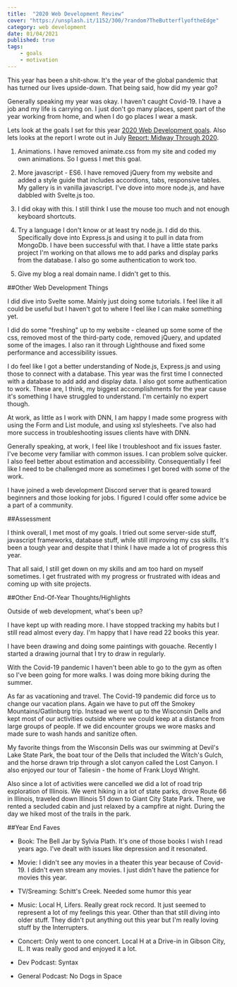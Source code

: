 ```yaml
---
title:  "2020 Web Development Review" 
cover: "https://unsplash.it/1152/300/?random?TheButterflyoftheEdge"
category: web development
date: 01/04/2021
published: true
tags: 
    - goals
    - motivation
---
```


This year has been a shit-show. It's the year of the global pandemic that has turned our lives upside-down. That being said, how did my year go? 

Generally speaking my year was okay. I haven't caught Covid-19. I have a job and my life is carrying on. I just don't go many places, spent part of the year working from home, and when I do go places I wear a mask.

Lets look at the goals I set for this year [2020 Web Development goals](/my-dev-blog/2020-web-development-goals).
Also lets looks at the report I wrote out in July [Report: Midway Through 2020](/my-dev-blog/report-midway-through-2020).

1. Animations. I have removed animate.css from my site and coded my own animations. So I guess I met this goal.

2. More javascript - ES6. I have removed jQuery from my website and added a style guide that includes accordions, tabs, responsive tables. My gallery is in vanilla javascript. I've dove into more node.js, and have dabbled with Svelte.js too.

3. I did okay with this. I still think I use the mouse too much and not enough keyboard shortcuts.

4. Try a language I don't know or at least try node.js. I did do this. Specifically dove into Express.js and using it to pull in data from MongoDb. I have been successful with that. I have a little state parks project I'm working on that allows me to add parks and display parks from the database. I also go some authentication to work too. 

5. Give my blog a real domain name. I didn't get to this.

##Other Web Development Things

I did dive into Svelte some. Mainly just doing some tutorials. I feel like it all could be useful but I haven't got to where I feel like I can make something yet.

I did do some "freshing" up to my website - cleaned up some some of the css, removed most of the third-party code, removed jQuery, and updated some of the images. I also ran it through Lighthouse and fixed some performance and accessibility issues.

I do feel like I got a better understanding of Node.js, Express.js and using those to connect with a database. This year was the first time I connected with a database to add add and display data. I also got some authentication to work. These are, I think, my biggest accomplishments for the year cause it's something I have struggled to understand. I'm certainly no expert though.

At work, as little as I work with DNN, I am happy I made some progress with using the Form and List module, and using xsl stylesheets. I've also had more success in troubleshooting issues clients have with DNN.

Generally speaking, at work, I feel like I troubleshoot and fix issues faster. I've become very familiar with common issues. I can problem solve quicker. I also feel better about estimation and accessibility. Consequentially I feel like I need to be challenged more as sometimes I get bored with some of the work.

I have joined a web development Discord server that is geared toward beginners and those looking for jobs. I figured I could offer some advice be a part of a community.

##Assessment

I think overall, I met most of my goals. I tried out some server-side stuff, javascript frameworks, database stuff, while still improving my css skills. It's been a tough year and despite that I think I have made a lot of progress this year.

That all said, I still get down on my skills and am too hard on myself sometimes. I get frustrated with my progress or frustrated with ideas and coming up with site projects.

##Other End-Of-Year Thoughts/Highlights

Outside of web development, what's been up?

I have kept up with reading more. I have stopped tracking my habits but I still read almost every day. I'm happy that I have read 22 books this year.

I have been drawing and doing some paintings with gouache. Recently I started a drawing journal that I try to draw in regularly.

With the Covid-19 pandemic I haven't been able to go to the gym as often so I've been going for more walks. I was doing more biking during the summer. 

As far as vacationing and travel. The Covid-19 pandemic did force us to change our vacation plans. Again we have to put off the Smokey Mountains/Gatlinburg trip. Instead we went up to the Wisconsin Dells and kept most of our activities outside where we could keep at a distance from large groups of people. If we did encounter groups we wore masks and made sure to wash hands and sanitize often.

My favorite things from the Wisconsin Dells was our swimming at Devil's Lake State Park, the boat tour of the Dells that included the Witch's Gulch, and the horse drawn trip through a slot canyon called the Lost Canyon. I also enjoyed our tour of Taliesin - the home of Frank Lloyd Wright.

Also since a lot of activities were cancelled we did a lot of road trip exploration of Illinois. We went hiking in a lot of state parks, drove Route 66 in Illinois, traveled down Illinois 51 down to Giant City State Park. There, we rented a secluded cabin and just relaxed by a campfire at night. During the day we hiked most of the trails in the park.

##Year End Faves

* Book: The Bell Jar by Sylvia Plath. It's one of those books I wish I read years ago. I've dealt with issues like depression and it resonated.

* Movie: I didn't see any movies in a theater this year because of Covid-19. I didn't even stream any movies. I just didn't have the patience for movies this year.

* TV/Sreaming: Schitt's Creek. Needed some humor this year

* Music: Local H, Lifers. Really great rock record. It just seemed to represent a lot of my feelings this year. Other than that still diving into older stuff. They didn't put anything out this year but I'm really loving stuff by the Interrupters.

* Concert: Only went to one concert. Local H at a Drive-in in Gibson City, IL. It was really good and enjoyed it a lot. 

* Dev Podcast: Syntax

* General Podcast: No Dogs in Space



